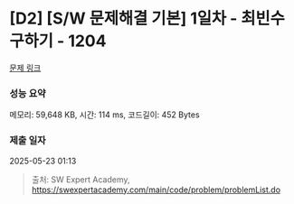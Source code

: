 # [D2] [S/W 문제해결 기본] 1일차 - 최빈수 구하기 - 1204 

[문제 링크](https://swexpertacademy.com/main/code/problem/problemDetail.do?contestProbId=AV13zo1KAAACFAYh) 

### 성능 요약

메모리: 59,648 KB, 시간: 114 ms, 코드길이: 452 Bytes

### 제출 일자

2025-05-23 01:13



> 출처: SW Expert Academy, https://swexpertacademy.com/main/code/problem/problemList.do
